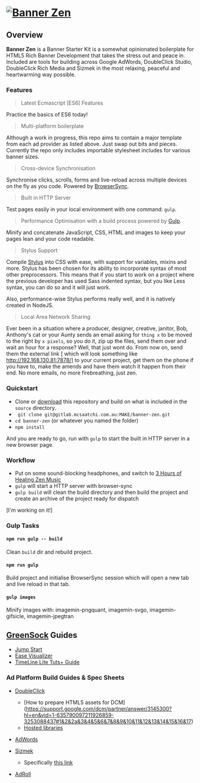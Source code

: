 # [![Banner Zen](https://dl.dropboxusercontent.com/u/86789142/cdn/banner-zen/banner-zen-hero_gitlab.png)](https://gitlab.mcsaatchi.com.au/MAKE/banner-zen/repository/archive.zip)

## Overview
**Banner Zen** is a Banner Starter Kit is a somewhat opinionated boilerplate for HTML5 Rich Banner Development that takes the stress out and peace in. Included are tools for building across Google AdWords, DoubleClick Studio, DoubleClick Rich Media and Sizmek in the most relaxing, peaceful and heartwarming way possible.

### Features

> Latest Ecmascript [ES6] Features

Practice the basics of ES6 today!

> Multi-platform boilerplate

Although a work in progress, this repo aims to contain a major template from each ad provider as listed above. Just swap out bits and pieces. Currently the repo only includes importable stylesheet includes for various banner sizes.

> Cross-device Synchronisation

Synchronise clicks, scrolls, forms and live-reload across multiple devices on the fly as you code. Powered by [BrowserSync](http://browsersync.io).

> Built in HTTP Server

Test pages easily in your local environment with one command: `gulp`.

> Performance Optimisation with a build process powered by [Gulp](http://gulpjs.com/).

Minify and concatenate JavaScript, CSS, HTML and images to keep your pages lean and your code readable.

> Stylus Support

Compile [Stylus](https://learnboost.github.io/stylus/) into CSS with ease, with support for variables, mixins and more.
Stylus has been chosen for its ability to incorporate syntax of most other preprocessors. This means that if you start to work on a project where the previous developer has used Sass indented syntax, but you like Less syntax, you can do so and it will just work.

Also, performance-wise Stylus performs really well, and it is natively created in NodeJS.

> Local Area Network Sharing

Ever been in a situation where a producer, designer, creative, janitor, Bob, Anthony's cat or your Aunty sends an email asking for `thing x` to be moved to the right by `x pixels`, so you do it, zip up the files, send them over and wait an hour for a response? Well, that just wont do. From now on, send them the external link [ which will look something like http://192.168.130.81:7878/] to your current project, get them on the phone if you have to, make the amends and have them watch it happen from their end. No more emails, no more firebreathing, just zen.


### Quickstart
- Clone or [download](https://gitlab.mcsaatchi.com.au/MAKE/banner-zen/repository/archive.zip) this repository and build on what is included in the `source` directory.
- ` git clone git@gitlab.mcsaatchi.com.au:MAKE/banner-zen.git`
- `cd banner-zen` (or whatever you named the folder)
- `npm install`

And you are ready to go, run with `gulp` to start the built in HTTP server in a new browser page.

### Workflow
- Put on some sound-blocking headphones, and switch to [3 Hours of Healing Zen Music](https://www.youtube.com/watch?v=LGiH6oUDXVg)
- `gulp` will start a HTTP server with browser-sync
- `gulp build` will clean the build directory and then build the project and create an archive of the project ready for dispatch

[I'm working on it!]


### Gulp Tasks
#### `npm run gulp -- build`
Clean `build` dir and rebuild project.

#### `npm run gulp`
Build project and initialise BrowserSync session which will open a new tab and
live reload in that tab.

#### `gulp images`
Minify images with: imagemin-pngquant, imagemin-svgo, imagemin-gifsicle, imagemin-jpegtran

## [GreenSock](http://greensock.com/) Guides
- [Jump Start](https://greensock.com/jump-start-js)
- [Ease Visualizer](http://greensock.com/ease-visualizer)
- [TimeLine Lite Tuts&plus; Guide](http://code.tutsplus.com/tutorials/timelinelite-ultimate-starter-guide-working-with-labels--active-10240)

### Ad Platform Build Guides & Spec Sheets
- [DoubleClick](https://support.google.com/richmedia/answer/3369501?hl=en&ref_topic=3369390&rd=1)
  - [How to prepare HTML5 assets for DCM] (https://support.google.com/dcm/partner/answer/3145300?hl=en&vid=1-635790097211926859-3253088437#1&2&2a&3&4&5&6&7&8&9&10&11&12&13&14&15&16&17)
  - [Hosted libraries](https://support.google.com/richmedia/answer/6307288?hl=en)

- [AdWords](https://support.google.com/adwordspolicy/answer/176108)
- [Sizmek](https://support.sizmek.com/hc/en-us/categories/200103329-Creating-HTML5-Ads)
  - Specifically [this link](https://support.sizmek.com/hc/en-us/articles/202732315-HTML5-Formats-and-Features)
- [AdRoll](https://help.adroll.com/hc/en-us/articles/201975690-Creative-Guidelines)
